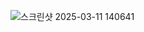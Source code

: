 ![스크린샷 2025-03-11 140641](https://github.com/user-attachments/assets/e9acfc3d-4d27-4b17-b241-7ef81d250a93)
